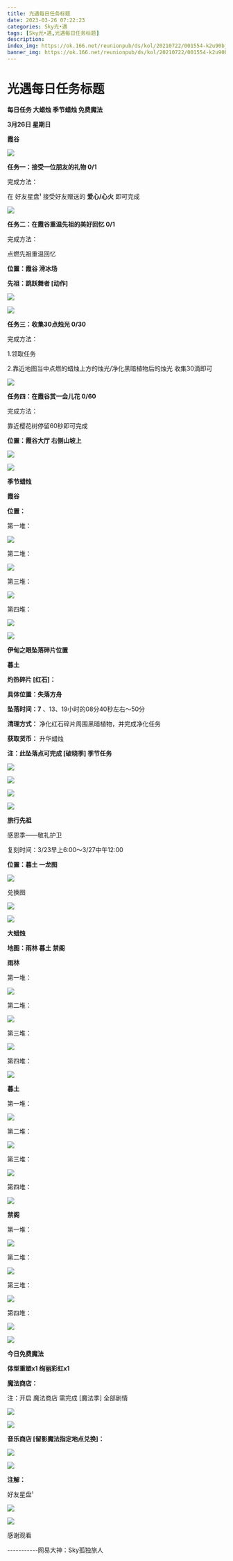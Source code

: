 ```yaml
---
title: 光遇每日任务标题
date: 2023-03-26 07:22:23
categories: Sky光•遇
tags: [Sky光•遇,光遇每日任务标题]
description: 
index_img: https://ok.166.net/reunionpub/ds/kol/20210722/001554-k2u90bj7ay.png?imageView&thumbnail=600x0&type=jpg
banner_img: https://ok.166.net/reunionpub/ds/kol/20210722/001554-k2u90bj7ay.png?imageView&thumbnail=600x0&type=jpg
---
```

# 光遇每日任务标题
**每日任务 大蜡烛 季节蜡烛 免费魔法**

 **3月26日 星期日**

 **霞谷**

![](https://img.166.net/reunionpub/ds/kol/20230326/001534-obed9sgi6s.jpg)

 **任务一：接受一位朋友的礼物 0/1**

完成方法：

在 好友星盘¹ 接受好友赠送的 **爱心/心火** 即可完成

![](https://img.166.net/reunionpub/ds/kol/20230326/000253-b70pgsswr9.jpeg)

 **任务二：在霞谷重温先祖的美好回忆 0/1**

完成方法：

点燃先祖重温回忆

 **位置：霞谷 滑冰场**

 **先祖：跳跃舞者 [动作]**

![](https://img.166.net/reunionpub/ds/kol/20230326/000324-cd8tr52l47.jpeg)

![](https://img.166.net/reunionpub/ds/kol/20230326/000332-hvris8ulwd.jpeg)

 **任务三：收集30点烛光 0/30**

完成方法：

1.领取任务

2.靠近地图当中点燃的蜡烛上方的烛光/净化黑暗植物后的烛光 收集30滴即可

![](https://img.166.net/reunionpub/ds/kol/20230326/000355-puvn68t9f4.jpg)

 **任务四：在霞谷赏一会儿花 0/60**

完成方法：

靠近樱花树停留60秒即可完成

 **位置：霞谷大厅 右侧山坡上**

![](https://img.166.net/reunionpub/ds/kol/20230326/000417-aswi1u2nco.jpeg)

![](https://img.166.net/reunionpub/ds/kol/20221018/100256-wzutnocka0.png)

 **季节蜡烛**

 **霞谷**

 **位置：**

第一堆：

![](https://img.166.net/reunionpub/ds/kol/20230325/235126-c0hwr15f4v.jpeg)

第二堆：

![](https://img.166.net/reunionpub/ds/kol/20230325/235139-aj0ib7fm1l.jpeg)

第三堆：

![](https://img.166.net/reunionpub/ds/kol/20230325/235150-5vas1tcgpb.jpeg)

第四堆：

![](https://img.166.net/reunionpub/ds/kol/20230325/235201-3fhq2orle6.jpeg)

![](https://img.166.net/reunionpub/ds/kol/20221130/005912-5mvshq9nf3.png)

 **伊甸之眼坠落碎片位置**

 **暮土**

 **灼热碎片 [红石]：**

 **具体位置：失落方舟**

 **坠落时间：7** 、13、19小时的08分40秒左右～50分

 **清理方式：** 净化红石碎片周围黑暗植物，并完成净化任务

 **获取货币：** 升华蜡烛

 **注：此坠落点可完成  [破晓季] 季节任务**

![](https://img.166.net/reunionpub/ds/kol/20230326/001747-rfs0tenh9d.jpeg)

![](https://img.166.net/reunionpub/ds/kol/20230326/001759-jqw645pm3n.jpg)

![](https://img.166.net/reunionpub/ds/kol/20230326/001834-0ts92vf5c6.jpg)

![](https://img.166.net/reunionpub/ds/kol/20230313/005012-cdpy0kr1uq.png)

 **旅行先祖**

感恩季——敬礼护卫

复刻时间：3/23早上6:00～3/27中午12:00

 **位置：暮土 一龙图**

![](https://img.166.net/reunionpub/ds/kol/20230323/103010-y6wrjqim3c.jpeg)

兑换图

![](https://img.166.net/reunionpub/ds/kol/20230325/232340-5f7mn0zocj.jpg)

![](https://img.166.net/reunionpub/ds/kol/20230313/005012-cdpy0kr1uq.png)

 **大蜡烛**

 **地图：雨林 暮土 禁阁**

 **雨林**

第一堆：

![](https://img.166.net/reunionpub/ds/kol/20230325/235633-eyzi9aglcd.jpeg)

第二堆：

![](https://img.166.net/reunionpub/ds/kol/20230325/235643-o1hn0iqe2g.jpeg)

第三堆：

![](https://img.166.net/reunionpub/ds/kol/20230325/235653-sbse4crtk8.jpeg)

第四堆：

![](https://img.166.net/reunionpub/ds/kol/20230325/235701-ysjuk3ztpr.jpeg)

 **暮土**

第一堆：

![](https://img.166.net/reunionpub/ds/kol/20230325/235717-8yso6bel1r.jpeg)

第二堆：

![](https://img.166.net/reunionpub/ds/kol/20230325/235726-564kcil7q9.jpeg)

第三堆：

![](https://img.166.net/reunionpub/ds/kol/20230325/235734-4yqrzmhig9.jpeg)

第四堆：

![](https://img.166.net/reunionpub/ds/kol/20230325/235746-lwp7imbh2o.jpeg)

 **禁阁**

第一堆：

![](https://img.166.net/reunionpub/ds/kol/20230325/235953-d2yai45l03.jpeg)

第二堆：

![](https://img.166.net/reunionpub/ds/kol/20230326/000003-kslyprs5a9.jpeg)

第三堆：

![](https://img.166.net/reunionpub/ds/kol/20230326/000023-pi1d245jkn.jpeg)

第四堆：

![](https://img.166.net/reunionpub/ds/kol/20230326/000034-hrja12dqbn.jpeg)

![](https://img.166.net/reunionpub/ds/kol/20221018/100256-wzutnocka0.png)

 **今日免费魔法**

 **体型重塑x1 绚丽彩虹x1**

 **魔法商店：**

注：开启 魔法商店 需完成 [魔法季] 全部剧情

![](https://img.166.net/reunionpub/ds/kol/20221018/100559-oibznvdtus.png)

![](https://img.166.net/reunionpub/ds/kol/20230325/235836-twaz60fl3s.jpeg)

 **音乐商店 [留影魔法指定地点兑换]：**

![](https://img.166.net/reunionpub/ds/kol/20230324/234336-r0vf7h8lj4.jpeg)

 **![](https://img.166.net/reunionpub/ds/kol/20221018/100256-wzutnocka0.png)**

 **注解：**

好友星盘¹

![](https://img.166.net/reunionpub/ds/kol/20230326/002255-7830s416tv.jpeg)

 **![](https://img.166.net/reunionpub/ds/kol/20221018/100256-wzutnocka0.png)**

感谢观看

\-----------网易大神：Sky孤独旅人

